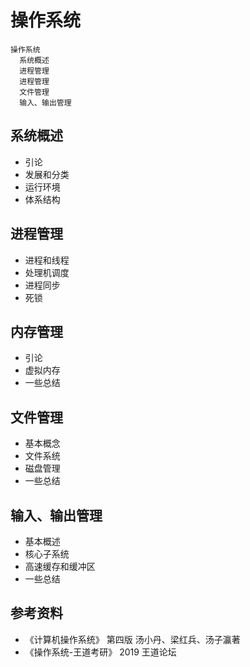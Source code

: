 # 操作系统

```mindmap
操作系统
  系统概述
  进程管理
  进程管理
  文件管理
  输入、输出管理
```

## 系统概述

- 引论
- 发展和分类
- 运行环境
- 体系结构

## 进程管理

- 进程和线程
- 处理机调度
- 进程同步
- 死锁

## 内存管理

- 引论
- 虚拟内存
- 一些总结

## 文件管理

- 基本概念
- 文件系统
- 磁盘管理
- 一些总结

## 输入、输出管理

- 基本概述
- 核心子系统
- 高速缓存和缓冲区
- 一些总结

## 参考资料

- 《计算机操作系统》 第四版  汤小丹、梁红兵、汤子瀛著
- 《操作系统-王道考研》 2019 王道论坛

